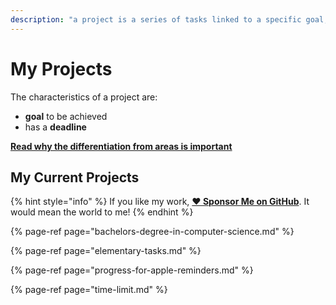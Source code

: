 ```yaml
---
description: "a project is a series of tasks linked to a specific goal, with a deadline."
---
```


# My Projects

The characteristics of a project are:

- **goal** to be achieved
- has a **deadline**

[**Read why the differentiation from areas is important**](../about-this-website.md#why-the-distinction-between-projects-and-areas-is-important)

## My Current Projects

{% hint style="info" %}
If you like my work, [**❤️ Sponsor Me on GitHub**](https://github.com/sponsors/marbetschar). It would mean the world to me!
{% endhint %}

{% page-ref page="bachelors-degree-in-computer-science.md" %}

{% page-ref page="elementary-tasks.md" %}

{% page-ref page="progress-for-apple-reminders.md" %}

{% page-ref page="time-limit.md" %}
